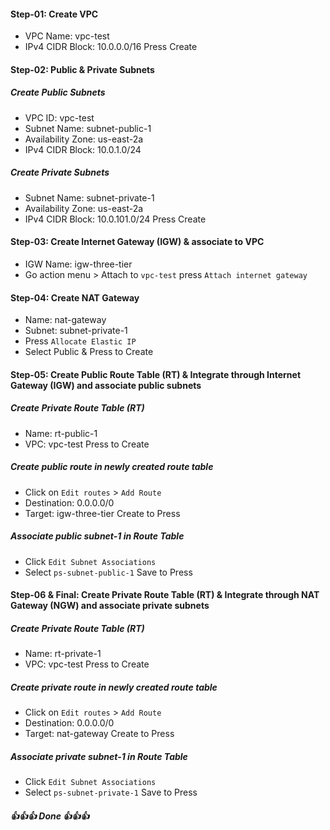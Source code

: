 #### Step-01: Create VPC
- VPC Name: vpc-test
- IPv4 CIDR Block: 10.0.0.0/16
Press Create

#### Step-02: Public & Private Subnets

   ##### Create Public Subnets
   - VPC ID: vpc-test
   - Subnet Name: subnet-public-1
   - Availability Zone: us-east-2a
   - IPv4 CIDR Block: 10.0.1.0/24

   ##### Create Private Subnets
   - Subnet Name: subnet-private-1
   - Availability Zone: us-east-2a
   - IPv4 CIDR Block: 10.0.101.0/24
   Press Create

#### Step-03: Create Internet Gateway (IGW) & associate to VPC
-  IGW Name: igw-three-tier
-  Go action menu > Attach to `vpc-test` press `Attach internet gateway`

#### Step-04: Create NAT Gateway
- Name: nat-gateway
- Subnet: subnet-private-1
- Press `Allocate Elastic IP`
- Select Public &
Press to Create

#### Step-05: Create Public Route Table (RT) & Integrate through Internet Gateway (IGW) and associate public subnets

   ##### Create Private Route Table (RT)
   - Name: rt-public-1
   - VPC: vpc-test
   Press to Create

   ##### Create public route in newly created route table
   - Click on `Edit routes` > `Add Route`
   - Destination: 0.0.0.0/0
   - Target: igw-three-tier
   Create to Press

   ##### Associate public subnet-1 in Route Table
   - Click `Edit Subnet Associations`
   - Select `ps-subnet-public-1`
   Save to Press

#### Step-06 & Final: Create Private Route Table (RT) & Integrate through NAT Gateway (NGW) and associate private subnets

   ##### Create Private Route Table (RT)
   - Name: rt-private-1
   - VPC: vpc-test
   Press to Create

   ##### Create private route in newly created route table
   - Click on `Edit routes` > `Add Route`
   - Destination: 0.0.0.0/0
   - Target: nat-gateway
   Create to Press

   ##### Associate private subnet-1 in Route Table
   - Click `Edit Subnet Associations`
   - Select `ps-subnet-private-1`
   Save to Press

##### 👍👍👍 Done 👍👍👍

